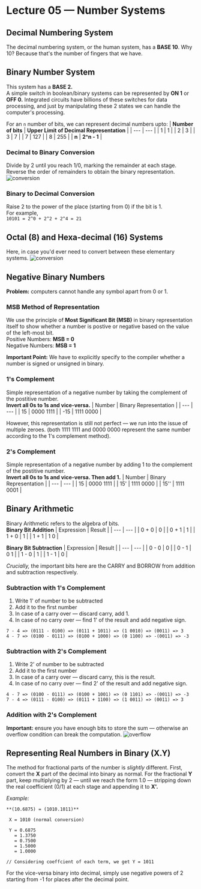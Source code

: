 # Lecture 05 — Number Systems

## Decimal Numbering System
The decimal numbering system, or the human system, has a **BASE 10**. Why 10? Because that's the number of fingers that we have.

## Binary Number System
This system has a **BASE 2.**  
A simple switch in boolean/binary systems can be represented by **ON 1** or **OFF 0.** Integrated circuits have billions of these switches for data processing, and just by manipulating these 2 states we can handle the computer's processing.  

For an `n` number of bits, we can represent decimal numbers upto:
| **Number of bits** | **Upper Limit of Decimal Representation** |
| --- | --- |
| 1 | 1 |
| 2 | 3 |
| 3 | 7 |
| 7 | 127 |
| 8 | 255 | 
| **n** | **2^n - 1** |  


### Decimal to Binary Conversion
Divide by 2 until you reach 1/0, marking the remainder at each stage. Reverse the order of remainders to obtain the binary representation.
![conversion](https://github.com/psrth/intro-to-programming-csF111/blob/main/rsc/bindec.png)  

### Binary to Decimal Conversion
Raise 2 to the power of the place (starting from 0) if the bit is 1.  
For example,  
`10101 = 2^0 + 2^2 + 2^4 = 21`  

## Octal (8) and Hexa-decimal (16) Systems
Here, in case you'd ever need to convert between these elementary systems.
![conversion](https://github.com/psrth/intro-to-programming-csF111/blob/main/rsc/num-sys.png)  


## Negative Binary Numbers
**Problem:** computers cannot handle any symbol apart from 0 or 1.  

### MSB Method of Representation
We use the principle of **Most Significant Bit (MSB)** in binary representation itself to show whether a number is postive or negative based on the value of the left-most bit.  
Positive Numbers: **MSB = 0**  
Negative Numbers: **MSB = 1**  

**Important Point:** We have to explicitly specify to the compiler whether a number is signed or unsigned in binary.  

### 1's Complement
Simple representation of a negative number by taking the complement of the postitive number.  
**Invert all 0s to 1s and vice-versa.**
| Number | Binary Representation |
| --- | --- |
| 15 | 0000 1111 |
| -15 | 1111 0000 | 

However, this representation is still not perfect — we run into the issue of multiple zeroes. (both 1111 1111 and 0000 0000 represent the same number according to the 1's complement method).  

### 2's Complement
Simple representation of a negative number by adding 1 to the complement of the postitive number.  
**Invert all 0s to 1s and vice-versa. Then add 1.**
| Number | Binary Representation |
| --- | --- |
| 15 | 0000 1111 |
| 15' | 1111 0000 | 
| 15'' | 1111 0001 |   




## Binary Arithmetic
Binary Arithmetic refers to the algebra of bits.  
**Binary Bit Addition**
| Expression | Result |
| --- | --- |
| 0 + 0 | 0 |
| 0 + 1 | 1 |
| 1 + 0 | 1 |
| 1 + 1 | 1 0 |  

**Binary Bit Subtraction**
| Expression | Result |
| --- | --- |
| 0 - 0 | 0 |
| 0 - 1 | 0 1 |
| 1 - 0 | 1 |
| 1 - 1 | 0 |  

*Crucially,* the important bits here are the CARRY and BORROW from addition and subtraction respectively.  

### Subtraction with 1's Complement
1. Write 1' of number to be subtracted
2. Add it to the first number
3. In case of a carry over — discard carry, add 1.
4. In case of no carry over — find 1' of the result and add negative sign.  

`7 - 4 => (0111 - 0100) => (0111 + 1011) => (1 0010) => (0011) => 3`  
`4 - 7 => (0100 - 0111) => (0100 + 1000) => (0 1100) => -(0011) => -3`  


### Subtraction with 2's Complement 
1. Write 2' of number to be subtracted
2. Add it to the first number
3. In case of a carry over — discard carry, this is the result.
4. In case of no carry over — find 2' of the result and add negative sign.  

`4 - 7 => (0100 - 0111) => (0100 + 1001) => (0 1101) => -(0011) => -3`  
`7 - 4 => (0111 - 0100) => (0111 + 1100) => (1 0011) => (0011) => 3`  


### Addition with 2's Complement
**Important:** ensure you have enough bits to store the sum — otherwise an overflow condition can break the computation.
![overflow](https://github.com/psrth/intro-to-programming-csF111/blob/main/rsc/overflow.png)  



## Representing Real Numbers in Binary (X.Y)
The method for fractional parts of the number is *slightly* different. First, convert the **X** part of the decimal into binary as normal. For the fractional **Y** part, keep multiplying by 2 — until we reach the form 1.0 — stripping down the real coefficient (0/1) at each stage and appending it to **X'.**  

*Example:*  
```
**(10.6875) = (1010.1011)**

 X = 1010 (normal conversion)  
 
 Y = 0.6875 
   = 1.3750 
   = 0.7500
   = 1.5000
   = 1.0000

// Considering coeffcient of each term, we get Y = 1011
```

For the vice-versa binary into decimal, simply use negative powers of 2 starting from -1 for places after the decimal point.







